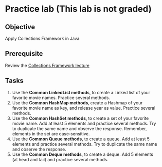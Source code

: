 # Practice lab (This lab is not graded)

## Objective

Apply Collections Framework in Java

## Prerequisite

Review the [Collections Framework lecture](https://htmlpreview.github.io/?https://github.com/d-khan/java/blob/main/collections/Lecture.html)

## Tasks

1. Use the **Common LinkedList methods**, to create a Linked list of your favorite movie names. Practice several methods.
2. Use the **Common HashMap methods**, create a Hashmap of your favorite movie name as key, and release year as value. Practice several methods.
3. Use the **Common HashSet methods**, to create a set of your favorite movie name. Add at least 5 elements and practice several methods. Try to duplicate the same name and observe the response. Remember, elements in the set are case-sensitive.
4. Use the **Common Queue methods**, to create a queue. Add at least 5 elements and practice several methods. Try to duplicate the same name and observe the response.
5. Use the **Common Deque methods**, to create a deque. Add 5 elements (at head and tail) and practice several methods.